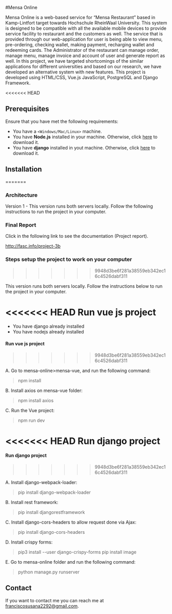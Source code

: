 #Mensa Online

Mensa Online is a web-based service for “Mensa Restaurant” based in Kamp-Lintfort target towards Hochschule RheinWaal University. This system is designed to be compatible with all the available mobile devices to provide service facility to restaurant and the customers as well. The service that is provided through our web-application for user is being able to view menu, pre-ordering, checking wallet, making payment, recharging wallet and redeeming cards. The Administrator of the restaurant can manage order, manage menu, manage invoice and account of user and generate report as well. In this project, we have targeted shortcomings of the similar applications for different universities and based on our research, we have developed an alternative system with new features. This project is developed using HTML/CSS, Vue.js JavaScript, PostgreSQL and Django Framework.

<<<<<<< HEAD
## Prerequisites

Ensure that you have met the following requirements:

* You have a `<Windows/Mac/Linux>` machine.
* You have **Node.js** installed in your machine. Otherwise, click [here](https://nodejs.org/en/) to download it.
* You have **django** installed in yout machine. Otherwise, click [here](https://www.djangoproject.com/download/) to download it.

## Installation
=======
### Architecture

Version 1 - This version runs both servers locally. Follow the following instructions to run the project in your computer.

### Final Report

Click in the following link to see the documentation (Project report).

http://fasc.info/project-3b

### Steps setup the project to work on your computer
>>>>>>> 9948d3be6f281a38559eb342ec16c4526dabf311

This version runs both servers locally. Follow the instructions below to run the project in your computer.

<<<<<<< HEAD
**Run vue js project**
=======
- You have django already installed 
- You have nodejs already installed

#### Run vue js project
>>>>>>> 9948d3be6f281a38559eb342ec16c4526dabf311

A. Go to mensa-online>mensa-vue, and run the following command:

> npm install

B. Install axios on mensa-vue folder:

>npm install axios

C. Run the Vue project: 

> npm run dev

<<<<<<< HEAD
**Run django project**
=======
#### Run django project
>>>>>>> 9948d3be6f281a38559eb342ec16c4526dabf311

A. Install django-webpack-loader:

>pip install django-webpack-loader

B. Install rest framework:

>pip install djangorestframework

C. Install django-cors-headers to allow request done via Ajax:

>pip install django-cors-headers

D. Install crispy forms:

>pip3 install --user django-crispy-forms
>pip install image

E. Go to mensa-online folder and run the following command:

> python manage.py runserver

## Contact

If you want to contact me you can reach me at franciscosusana2292@gmail.com.
